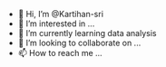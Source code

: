 - 👋 Hi, I’m @Kartihan-sri
- 👀 I’m interested in ...
- 🌱 I’m currently learning data analysis
- 💞️ I’m looking to collaborate on ...
- 📫 How to reach me ...

<!---
Kartihan-sri/Kartihan-sri is a ✨ special ✨ repository because its `README.md` (this file) appears on your GitHub profile.
You can click the Preview link to take a look at your changes.
--->
